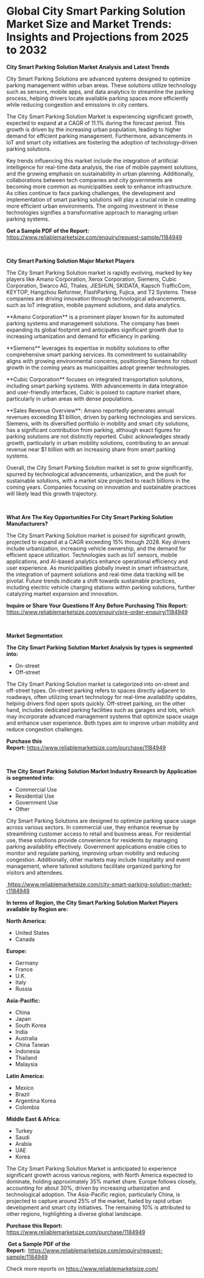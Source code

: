 <p><h1>Global City Smart Parking Solution Market Size and Market Trends: Insights and Projections from 2025 to 2032</h1></p><p><strong>City Smart Parking Solution Market Analysis and Latest Trends</strong></p>
<p><p>City Smart Parking Solutions are advanced systems designed to optimize parking management within urban areas. These solutions utilize technology such as sensors, mobile apps, and data analytics to streamline the parking process, helping drivers locate available parking spaces more efficiently while reducing congestion and emissions in city centers. </p><p>The City Smart Parking Solution Market is experiencing significant growth, expected to expand at a CAGR of 11.1% during the forecast period. This growth is driven by the increasing urban population, leading to higher demand for efficient parking management. Furthermore, advancements in IoT and smart city initiatives are fostering the adoption of technology-driven parking solutions. </p><p>Key trends influencing this market include the integration of artificial intelligence for real-time data analysis, the rise of mobile payment solutions, and the growing emphasis on sustainability in urban planning. Additionally, collaborations between tech companies and city governments are becoming more common as municipalities seek to enhance infrastructure. As cities continue to face parking challenges, the development and implementation of smart parking solutions will play a crucial role in creating more efficient urban environments. The ongoing investment in these technologies signifies a transformative approach to managing urban parking systems.</p></p>
<p><strong>Get a Sample PDF of the Report:&nbsp;</strong> <a href="https://www.reliablemarketsize.com/enquiry/request-sample/1184949?utm_campaign=3199&utm_medium=2&utm_source=Github&utm_content=ia&utm_term=28032025&utm_id=city-smart-parking-solution">https://www.reliablemarketsize.com/enquiry/request-sample/1184949</a></p>
<p>&nbsp;</p>
<p><strong>City Smart Parking Solution Major Market Players</strong></p>
<p><p>The City Smart Parking Solution market is rapidly evolving, marked by key players like Amano Corporation, Xerox Corporation, Siemens, Cubic Corporation, Swarco AG, Thales, JIESHUN, SKIDATA, Kapsch TrafficCom, KEYTOP, Hangzhou Reformer, FlashParking, Fujica, and T2 Systems. These companies are driving innovation through technological advancements, such as IoT integration, mobile payment solutions, and data analytics.</p><p>**Amano Corporation** is a prominent player known for its automated parking systems and management solutions. The company has been expanding its global footprint and anticipates significant growth due to increasing urbanization and demand for efficiency in parking.</p><p>**Siemens** leverages its expertise in mobility solutions to offer comprehensive smart parking services. Its commitment to sustainability aligns with growing environmental concerns, positioning Siemens for robust growth in the coming years as municipalities adopt greener technologies.</p><p>**Cubic Corporation** focuses on integrated transportation solutions, including smart parking systems. With advancements in data integration and user-friendly interfaces, Cubic is poised to capture market share, particularly in urban areas with dense populations.</p><p>**Sales Revenue Overview**: Amano reportedly generates annual revenues exceeding $1 billion, driven by parking technologies and services. Siemens, with its diversified portfolio in mobility and smart city solutions, has a significant contribution from parking, although exact figures for parking solutions are not distinctly reported. Cubic acknowledges steady growth, particularly in urban mobility solutions, contributing to an annual revenue near $1 billion with an increasing share from smart parking systems.</p><p>Overall, the City Smart Parking Solution market is set to grow significantly, spurred by technological advancements, urbanization, and the push for sustainable solutions, with a market size projected to reach billions in the coming years. Companies focusing on innovation and sustainable practices will likely lead this growth trajectory.</p></p>
<p>&nbsp;</p>
<p><strong>What Are The Key Opportunities For City Smart Parking Solution Manufacturers?</strong></p>
<p><p>The City Smart Parking Solution market is poised for significant growth, projected to expand at a CAGR exceeding 15% through 2028. Key drivers include urbanization, increasing vehicle ownership, and the demand for efficient space utilization. Technologies such as IoT sensors, mobile applications, and AI-based analytics enhance operational efficiency and user experience. As municipalities globally invest in smart infrastructure, the integration of payment solutions and real-time data tracking will be pivotal. Future trends indicate a shift towards sustainable practices, including electric vehicle charging stations within parking solutions, further catalyzing market expansion and innovation.</p></p>
<p><strong>Inquire or Share Your Questions If Any Before Purchasing This Report:</strong> <a href="https://www.reliablemarketsize.com/enquiry/pre-order-enquiry/1184949?utm_campaign=3199&utm_medium=2&utm_source=Github&utm_content=ia&utm_term=28032025&utm_id=city-smart-parking-solution">https://www.reliablemarketsize.com/enquiry/pre-order-enquiry/1184949</a></p>
<p>&nbsp;</p>
<p><strong>Market Segmentation</strong></p>
<p><strong>The City Smart Parking Solution Market Analysis by types is segmented into:</strong></p>
<p><ul><li>On-street</li><li>Off-street</li></ul></p>
<p><p>The City Smart Parking Solution market is categorized into on-street and off-street types. On-street parking refers to spaces directly adjacent to roadways, often utilizing smart technology for real-time availability updates, helping drivers find open spots quickly. Off-street parking, on the other hand, includes dedicated parking facilities such as garages and lots, which may incorporate advanced management systems that optimize space usage and enhance user experience. Both types aim to improve urban mobility and reduce congestion challenges.</p></p>
<p><strong>Purchase this Report:&nbsp;</strong><a href="https://www.reliablemarketsize.com/purchase/1184949?utm_campaign=3199&utm_medium=2&utm_source=Github&utm_content=ia&utm_term=28032025&utm_id=city-smart-parking-solution">https://www.reliablemarketsize.com/purchase/1184949</a></p>
<p>&nbsp;</p>
<p><strong>The City Smart Parking Solution Market Industry Research by Application is segmented into:</strong></p>
<p><ul><li>Commercial Use</li><li>Residential Use</li><li>Government Use</li><li>Other</li></ul></p>
<p><p>City Smart Parking Solutions are designed to optimize parking space usage across various sectors. In commercial use, they enhance revenue by streamlining customer access to retail and business areas. For residential use, these solutions provide convenience for residents by managing parking availability effectively. Government applications enable cities to monitor and regulate parking, improving urban mobility and reducing congestion. Additionally, other markets may include hospitality and event management, where tailored solutions facilitate organized parking for visitors and attendees.</p></p>
<p><a href="https://www.reliablemarketsize.com/city-smart-parking-solution-market-r1184949?utm_campaign=3199&utm_medium=2&utm_source=Github&utm_content=ia&utm_term=28032025&utm_id=city-smart-parking-solution">&nbsp;https://www.reliablemarketsize.com/city-smart-parking-solution-market-r1184949</a></p>
<p><strong>In terms of Region, the City Smart Parking Solution Market Players available by Region are:</strong></p>
<p>
    <p> <strong> North America: </strong>
        <ul>
            <li>United States</li>
            <li>Canada</li>
        </ul>
        </p> 
    <p> <strong> Europe: </strong>
        <ul>
            <li>Germany</li>
            <li>France</li>
            <li>U.K.</li>
            <li>Italy</li>
            <li>Russia</li>
        </ul>
        </p> 
    <p> <strong> Asia-Pacific: </strong>
        <ul>
            <li>China</li>
            <li>Japan</li>
            <li>South Korea</li>
            <li>India</li>
            <li>Australia</li>
            <li>China Taiwan</li>
            <li>Indonesia</li>
            <li>Thailand</li>
            <li>Malaysia</li>
        </ul>
        </p> 
    <p> <strong> Latin America: </strong>
        <ul>
            <li>Mexico</li>
            <li>Brazil</li>
            <li>Argentina Korea</li>
            <li>Colombia</li>
        </ul>
        </p> 
    <p> <strong> Middle East & Africa: </strong>
        <ul>
            <li>Turkey</li>
            <li>Saudi</li>
            <li>Arabia</li>
            <li>UAE</li>
            <li>Korea</li>
        </ul>
    </p>
    </p>
<p><p>The City Smart Parking Solution Market is anticipated to experience significant growth across various regions, with North America expected to dominate, holding approximately 35% market share. Europe follows closely, accounting for about 30%, driven by increasing urbanization and technological adoption. The Asia-Pacific region, particularly China, is projected to capture around 25% of the market, fueled by rapid urban development and smart city initiatives. The remaining 10% is attributed to other regions, highlighting a diverse global landscape.</p></p>
<p><strong>Purchase this Report: </strong><a href="https://www.reliablemarketsize.com/purchase/1184949?utm_campaign=3199&utm_medium=2&utm_source=Github&utm_content=ia&utm_term=28032025&utm_id=city-smart-parking-solution">https://www.reliablemarketsize.com/purchase/1184949</a></p>
<p>&nbsp;<strong>Get a Sample PDF of the Report:&nbsp;&nbsp;</strong><a href="https://www.reliablemarketsize.com/enquiry/request-sample/1184949?utm_campaign=3199&utm_medium=2&utm_source=Github&utm_content=ia&utm_term=28032025&utm_id=city-smart-parking-solution">https://www.reliablemarketsize.com/enquiry/request-sample/1184949</a></p>
<p><strong></strong></p>
<p>Check more reports on <a href="https://www.reliablemarketsize.com/?utm_campaign=3199&utm_medium=2&utm_source=Github&utm_content=ia&utm_term=28032025&utm_id=city-smart-parking-solution">https://www.reliablemarketsize.com/</a></p>